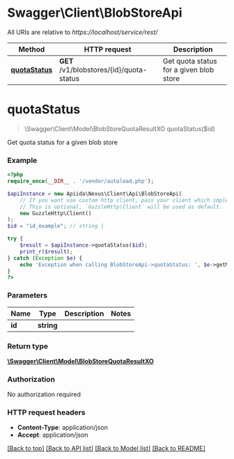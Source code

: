 # Swagger\Client\BlobStoreApi

All URIs are relative to *https://localhost/service/rest/*

Method | HTTP request | Description
------------- | ------------- | -------------
[**quotaStatus**](BlobStoreApi.md#quotaStatus) | **GET** /v1/blobstores/{id}/quota-status | Get quota status for a given blob store


# **quotaStatus**
> \Swagger\Client\Model\BlobStoreQuotaResultXO quotaStatus($id)

Get quota status for a given blob store



### Example
```php
<?php
require_once(__DIR__ . '/vendor/autoload.php');

$apiInstance = new Apiida\Nexus\Client\Api\BlobStoreApi(
    // If you want use custom http client, pass your client which implements `GuzzleHttp\ClientInterface`.
    // This is optional, `GuzzleHttp\Client` will be used as default.
    new GuzzleHttp\Client()
);
$id = "id_example"; // string | 

try {
    $result = $apiInstance->quotaStatus($id);
    print_r($result);
} catch (Exception $e) {
    echo 'Exception when calling BlobStoreApi->quotaStatus: ', $e->getMessage(), PHP_EOL;
}
?>
```

### Parameters

Name | Type | Description  | Notes
------------- | ------------- | ------------- | -------------
 **id** | **string**|  |

### Return type

[**\Swagger\Client\Model\BlobStoreQuotaResultXO**](../Model/BlobStoreQuotaResultXO.md)

### Authorization

No authorization required

### HTTP request headers

 - **Content-Type**: application/json
 - **Accept**: application/json

[[Back to top]](#) [[Back to API list]](../../README.md#documentation-for-api-endpoints) [[Back to Model list]](../../README.md#documentation-for-models) [[Back to README]](../../README.md)

